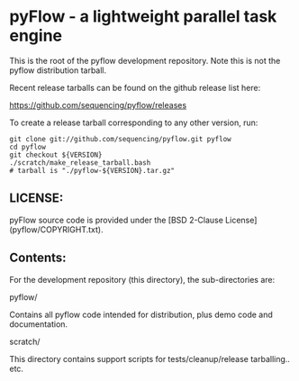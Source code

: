 
pyFlow - a lightweight parallel task engine
===========================================

This is the root of the pyflow development repository. Note this is not
the pyflow distribution tarball.

Recent release tarballs can be found on the github release list here:

https://github.com/sequencing/pyflow/releases


To create a release tarball corresponding to any other version, run:

    git clone git://github.com/sequencing/pyflow.git pyflow
    cd pyflow
    git checkout ${VERSION}
    ./scratch/make_release_tarball.bash
    # tarball is "./pyflow-${VERSION}.tar.gz"

LICENSE:
--------

pyFlow source code is provided under the [BSD 2-Clause License] (pyflow/COPYRIGHT.txt).

Contents:
---------

For the development repository (this directory), the sub-directories are:

pyflow/

Contains all pyflow code intended for distribution, plus demo code and
documentation.

scratch/

This directory contains support scripts for tests/cleanup/release tarballing.. etc.

